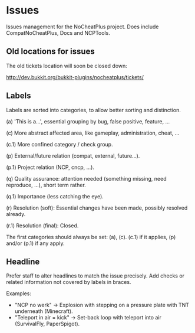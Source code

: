 # Issues

Issues management for the NoCheatPlus project. Does include CompatNoCheatPlus, Docs and NCPTools.

## Old locations for issues

The old tickets location will soon be closed down:

http://dev.bukkit.org/bukkit-plugins/nocheatplus/tickets/

## Labels

Labels are sorted into categories, to allow better sorting and distinction.

(a) 'This is a...', essential grouping by bug, false positive, feature, ...

(c) More abstract affected area, like gameplay, administration, cheat, ...

(c.1) More confined category / check group.

(p) External/future relation (compat, external, future...).

(p.1) Project relation (NCP, cncp, ...).

(q) Quality assurance: attention needed (something missing, need reproduce, ...), short term rather.

(q.1) Importance (less catching the eye).

(r) Resolution (soft): Essential changes have been made, possibly resolved already.

(r.1) Resolution (final): Closed.

The first categories should always be set: (a), (c). (c.1) if it applies, (p) and/or (p.1) if any apply.

## Headline

Prefer staff to alter headlines to match the issue precisely. Add checks or related information not covered by labels in braces.

Examples: 
* "NCP no werk" -> Explosion with stepping on a pressure plate with TNT underneath (Minecraft).
* "Teleport in air = kick" -> Set-back loop with teleport into air (SurvivalFly, PaperSpigot).

